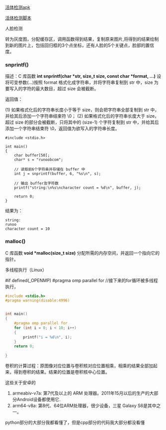 [活体检测apk](https://github.com/minivision-ai/Silent-Face-Anti-Spoofing-APK)

[活体检测脚本](https://github.com/minivision-ai/Silent-Face-Anti-Spoofing)


人脸检测

转为灰度图，分配缓存区，调用函数得到结果，复制原来图片,将得到的结果绘制到新的图片上，包括回归框的3个点坐标，还有人脸的5个关键点，脸部的置信度。



### snprintf()

描述：C 库函数 **int snprintf(char \*str, size_t size, const char \*format, ...)** 设将可变参数(...)按照 format 格式化成字符串，并将字符串复制到 str 中，size 为要写入的字符的最大数目，超过 size 会被截断。

返回值：

(1) 如果格式化后的字符串长度小于等于 size，则会把字符串全部复制到 str 中，并给其后添加一个字符串结束符 \0；
(2) 如果格式化后的字符串长度大于 size，超过 size 的部分会被截断，只将其中的 (size-1) 个字符复制到 str 中，并给其后添加一个字符串结束符 \0，返回值为欲写入的字符串长度。

```
#include <stdio.h> 
  
int main() 
{ 
    char buffer[50]; 
    char* s = "runoobcom"; 
  
    // 读取前6个字符串并存储在 buffer 中
    int j = snprintf(buffer, 6, "%s\n", s); 
  
    // 输出 buffer及字符数
    printf("string:\n%s\ncharacter count = %d\n", buffer, j); 
  
    return 0; 
} 
```

结果为：

```
string:
runoo
character count = 10
```



### malloc()

C 库函数 **void \*malloc(size_t size)** 分配所需的内存空间，并返回一个指向它的指针。



多线程执行（Linux）

#if defined(_OPENMP)
#pragma omp parallel for	//接下来的for循环被多线程执行，

```c++
#include <stdio.h>
#pragma warning(disable:4996)


int main()
{
    #pragma omp parallel for
    for (int i = 0; i < 10; i++)
    {
        printf("i = %d\n", i);
    }
    return 0;
    
}
```



卷积的计算过程：原图像对应位置与卷积核对应位置相乘，相乘的结果全部加起来，得到卷积的结果。结果的位置是卷积核中心位置。



这些关于安卓的

1. armeabiv-v7a: 第7代及以上的 ARM 处理器。2011年15月以后的生产的大部分Android设备都使用它.
2. arm64-v8a: 第8代、64位ARM处理器，很少设备，三星 Galaxy S6是其中之一。

python部分的大部分我都看懂了，但是cpp部分的代码我大部分都没看懂
